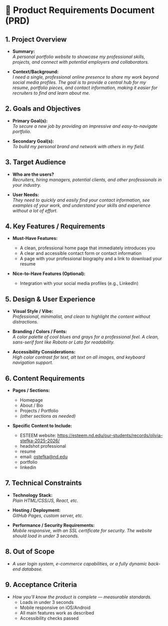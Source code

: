 # 📑 Product Requirements Document (PRD)

## 1. Project Overview
- **Summary:**  
  _A personal portfolio website to showcase my professional skills, projects, and connect with potential employers and collaborators._

- **Context/Background:**  
  _I need a single, professional online presence to share my work beyond social media profiles. The goal is to provide a central hub for my resume, portfolio pieces, and contact information, making it easier for recruiters to find and learn about me._

## 2. Goals and Objectives
- **Primary Goal(s):**  
  _To secure a new job by providing an impressive and easy-to-navigate portfolio._

- **Secondary Goal(s):**  
  _To build my personal brand and network with others in my field._

## 3. Target Audience
- **Who are the users?**  
  _Recruiters, hiring managers, potential clients, and other professionals in your industry._

- **User Needs:**  
  _They need to quickly and easily find your contact information, see examples of your work, and understand your skills and experience without a lot of effort._

## 4. Key Features / Requirements
- **Must-Have Features:**  
  - A clean, professional home page that immediately introduces you  
  - A clear and accessible contact form or contact information 
  - A page with your professional biography and a link to download your resume

- **Nice-to-Have Features (Optional):**  
  - Integration with your social media profiles (e.g., LinkedIn)    

## 5. Design & User Experience
- **Visual Style / Vibe:**  
  _Professional, minimalist, and clean to highlight the content without distractions._

- **Branding / Colors / Fonts:**  
  _A color palette of cool blues and grays for a professional feel. A clean, sans-serif font like Roboto or Lato for readability._

- **Accessibility Considerations:**  
  _High color contrast for text, alt text on all images, and keyboard navigation support._

## 6. Content Requirements
- **Pages / Sections:**  
  - Homepage  
  - About / Bio  
  - Projects / Portfolio  
  - _(other sections as needed)_  

- **Specific Content to Include:**  
  - ESTEEM website: https://esteem.nd.edu/our-students/records/olivia-stefka-2025-2026/
  - headshot professional
  - resume
  - email: ostefka@nd.edu
  - portfolio
  - linkedin 

## 7. Technical Constraints
- **Technology Stack:**  
  _Plain HTML/CSS/JS, React, etc._

- **Hosting / Deployment:**  
  _GitHub Pages, custom server, etc._

- **Performance / Security Requirements:**  
  _Mobile responsive, with an SSL certificate for security. The website should load in under 3 seconds._

## 8. Out of Scope
- _A user login system, e-commerce capabilities, or a fully dynamic back-end database._

## 9. Acceptance Criteria
- _How you’ll know the product is complete — measurable standards._  
  - Loads in under 3 seconds  
  - Mobile responsive on iOS/Android  
  - All main features work as described  
  - Accessibility checks passed  
